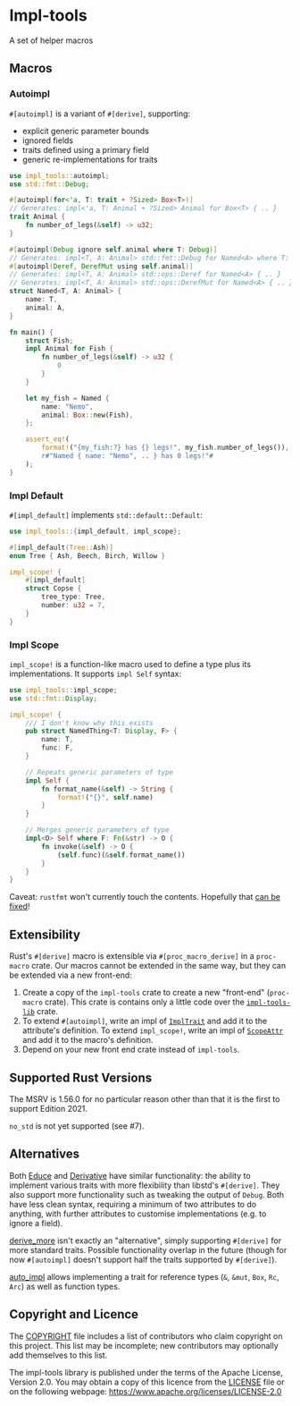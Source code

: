 Impl-tools
=======

A set of helper macros


Macros
------

### Autoimpl

`#[autoimpl]` is a variant of `#[derive]`, supporting:

-   explicit generic parameter bounds
-   ignored fields
-   traits defined using a primary field
-   generic re-implementations for traits

```rust
use impl_tools::autoimpl;
use std::fmt::Debug;

#[autoimpl(for<'a, T: trait + ?Sized> Box<T>)]
// Generates: impl<'a, T: Animal + ?Sized> Animal for Box<T> { .. }
trait Animal {
    fn number_of_legs(&self) -> u32;
}

#[autoimpl(Debug ignore self.animal where T: Debug)]
// Generates: impl<T, A: Animal> std::fmt::Debug for Named<A> where T: Debug { .. }
#[autoimpl(Deref, DerefMut using self.animal)]
// Generates: impl<T, A: Animal> std::ops::Deref for Named<A> { .. }
// Generates: impl<T, A: Animal> std::ops::DerefMut for Named<A> { .. }
struct Named<T, A: Animal> {
    name: T,
    animal: A,
}

fn main() {
    struct Fish;
    impl Animal for Fish {
        fn number_of_legs(&self) -> u32 {
            0
        }
    }

    let my_fish = Named {
        name: "Nemo",
        animal: Box::new(Fish),
    };

    assert_eq!(
        format!("{my_fish:?} has {} legs!", my_fish.number_of_legs()),
        r#"Named { name: "Nemo", .. } has 0 legs!"#
    );
}
```

### Impl Default

`#[impl_default]` implements `std::default::Default`:

```rust
use impl_tools::{impl_default, impl_scope};

#[impl_default(Tree::Ash)]
enum Tree { Ash, Beech, Birch, Willow }

impl_scope! {
    #[impl_default]
    struct Copse {
        tree_type: Tree,
        number: u32 = 7,
    }
}
```

### Impl Scope

`impl_scope!` is a function-like macro used to define a type plus its
implementations. It supports `impl Self` syntax:

```rust
use impl_tools::impl_scope;
use std::fmt::Display;

impl_scope! {
    /// I don't know why this exists
    pub struct NamedThing<T: Display, F> {
        name: T,
        func: F,
    }

    // Repeats generic parameters of type
    impl Self {
        fn format_name(&self) -> String {
            format!("{}", self.name)
        }
    }

    // Merges generic parameters of type
    impl<O> Self where F: Fn(&str) -> O {
        fn invoke(&self) -> O {
            (self.func)(&self.format_name())
        }
    }
}
```

Caveat: `rustfmt` won't currently touch the contents. Hopefully that
[can be fixed](https://github.com/rust-lang/rustfmt/issues/5254)!


Extensibility
-------------

Rust's `#[derive]` macro is extensible via `#[proc_macro_derive]` in a `proc-macro` crate. Our macros cannot be extended in the same way, but they can be extended via a new front-end:

1.  Create a copy of the `impl-tools` crate to create a new "front-end" (`proc-macro` crate).
    This crate is contains only a little code over the [`impl-tools-lib`] crate.
2.  To extend `#[autoimpl]`, write an impl of [`ImplTrait`] and add it to the attribute's definition.
    To extend `impl_scope!`, write an impl of [`ScopeAttr`] and add it to the macro's definition.
3.  Depend on your new front end crate instead of `impl-tools`.

[`impl-tools-lib`]: https://docs.rs/impl-tools-lib/
[`ImplTrait`]: https://docs.rs/impl-tools-lib/latest/impl_tools_lib/autoimpl/trait.ImplTrait.html
[`ScopeAttr`]: https://docs.rs/impl-tools-lib/latest/impl_tools_lib/trait.ScopeAttr.html

Supported Rust Versions
------------------------------

The MSRV is 1.56.0 for no particular reason other than that it is the first to support Edition 2021.

`no_std` is not yet supported (see #7).


Alternatives
------------

Both [Educe](https://crates.io/crates/educe) and [Derivative](https://crates.io/crates/derivative)
have similar functionality: the ability to implement various traits with more flexibility than
libstd's `#[derive]`. They also support more functionality such as tweaking the output of `Debug`.
Both have less clean syntax, requiring a minimum of two attributes to do anything, with further
attributes to customise implementations (e.g. to ignore a field).

[derive_more](https://crates.io/crates/derive_more) isn't exactly an "alternative", simply
supporting `#[derive]` for more standard traits. Possible functionality overlap in the future
(though for now `#[autoimpl]` doesn't support half the traits supported by `#[derive]`).

[auto_impl](https://crates.io/crates/auto_impl/) allows implementing a trait for reference types
(`&`, `&mut`, `Box`, `Rc`, `Arc`) as well as function types.


Copyright and Licence
---------------------

The [COPYRIGHT](COPYRIGHT) file includes a list of contributors who claim
copyright on this project. This list may be incomplete; new contributors may
optionally add themselves to this list.

The impl-tools library is published under the terms of the Apache License, Version 2.0.
You may obtain a copy of this licence from the [LICENSE](LICENSE) file or on
the following webpage: <https://www.apache.org/licenses/LICENSE-2.0>

